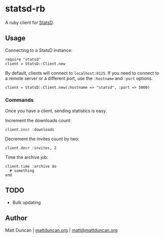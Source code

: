 statsd-rb
=========
A ruby client for [StatsD](https://github.com/etsy/statsd).

Usage
-----
Connecting to a StatsD instance:

    require "statsd"
    client = StatsD::Client.new

By default, clients will connect to `localhost:8125`.  If you need to
connect to a remote server or a different port, use the `:hostname` and
`:port` options.

    client = StatsD::Client.new(:hostname => "statsd", :port => 5000)

### Commands
Once you have a client, sending statistics is easy.

Increment the downloads count:

    client.incr :downloads

Decrement the invites count by two:

    client.decr :invites, 2

Time the archive job:

    client.time :archive do
      # something
    end

TODO
----

- Bulk updating

Author
------
Matt Duncan | [mattduncan.org](http://mattduncan.org) | [matt@mattduncan.org](mailto:matt@mattduncan.org)
